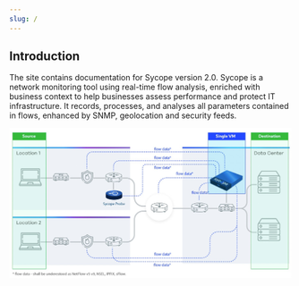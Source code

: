 ```yaml
---
slug: /
---
```


## Introduction

The site contains documentation for Sycope version 2.0. Sycope is a network monitoring tool using real-time flow analysis, enriched with business context to help businesses assess performance and protect IT infrastructure. It records, processes, and analyses all parameters contained in flows, enhanced by SNMP, geolocation and security feeds. 

![image-20220610130841904](assets/01-Introduction/image-20220610130841904.png)
